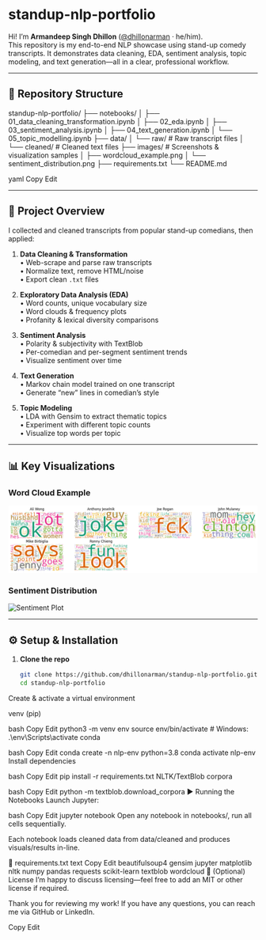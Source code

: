 # standup-nlp-portfolio

Hi! I’m **Armandeep Singh Dhillon** ([@dhillonarman](https://github.com/dhillonarman) · he/him).  
This repository is my end-to-end NLP showcase using stand-up comedy transcripts. It demonstrates data cleaning, EDA, sentiment analysis, topic modeling, and text generation—all in a clear, professional workflow.

---

## 📁 Repository Structure

standup-nlp-portfolio/
├── notebooks/
│ ├── 01_data_cleaning_transformation.ipynb
│ ├── 02_eda.ipynb
│ ├── 03_sentiment_analysis.ipynb
│ ├── 04_text_generation.ipynb
│ └── 05_topic_modelling.ipynb
├── data/
│ └── raw/ # Raw transcript files
│ └── cleaned/ # Cleaned text files
├── images/ # Screenshots & visualization samples
│ ├── wordcloud_example.png
│ └── sentiment_distribution.png
├── requirements.txt
└── README.md

yaml
Copy
Edit

---

## 🚀 Project Overview

I collected and cleaned transcripts from popular stand-up comedians, then applied:

1. **Data Cleaning & Transformation**  
   • Web-scrape and parse raw transcripts  
   • Normalize text, remove HTML/noise  
   • Export clean `.txt` files  

2. **Exploratory Data Analysis (EDA)**  
   • Word counts, unique vocabulary size  
   • Word clouds & frequency plots  
   • Profanity & lexical diversity comparisons  

3. **Sentiment Analysis**  
   • Polarity & subjectivity with TextBlob  
   • Per-comedian and per-segment sentiment trends  
   • Visualize sentiment over time  

4. **Text Generation**  
   • Markov chain model trained on one transcript  
   • Generate “new” lines in comedian’s style  

5. **Topic Modeling**  
   • LDA with Gensim to extract thematic topics  
   • Experiment with different topic counts  
   • Visualize top words per topic  

---

## 📊 Key Visualizations

<!-- Replace these with your actual exported images -->
### Word Cloud Example  
![Word Cloud](images/wordcloud_example.png)

### Sentiment Distribution  
![Sentiment Plot](images/sentiment_distribution.png)

---

## ⚙️ Setup & Installation

1. **Clone the repo**  
   ```bash
   git clone https://github.com/dhillonarman/standup-nlp-portfolio.git
   cd standup-nlp-portfolio
Create & activate a virtual environment

venv (pip)

bash
Copy
Edit
python3 -m venv env
source env/bin/activate      # Windows: .\env\Scripts\activate
conda

bash
Copy
Edit
conda create -n nlp-env python=3.8
conda activate nlp-env
Install dependencies

bash
Copy
Edit
pip install -r requirements.txt
NLTK/TextBlob corpora

bash
Copy
Edit
python -m textblob.download_corpora
▶️ Running the Notebooks
Launch Jupyter:

bash
Copy
Edit
jupyter notebook
Open any notebook in notebooks/, run all cells sequentially.

Each notebook loads cleaned data from data/cleaned and produces visuals/results in-line.

📜 requirements.txt
text
Copy
Edit
beautifulsoup4
gensim
jupyter
matplotlib
nltk
numpy
pandas
requests
scikit-learn
textblob
wordcloud
📝 (Optional) License
I’m happy to discuss licensing—feel free to add an MIT or other license if required.

Thank you for reviewing my work! If you have any questions, you can reach me via GitHub or LinkedIn.

Copy
Edit
